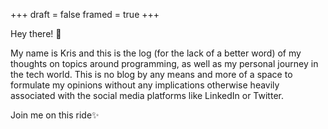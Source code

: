 +++
draft = false
framed = true
+++

Hey there! :wave:

My name is Kris and this is the log (for the lack of a better word) of my thoughts on topics around programming, as well as my personal journey in the tech world. This is no blog by any means and more of a space to formulate my opinions without any implications otherwise heavily associated with the social media platforms like LinkedIn or Twitter.

Join me on this ride:sparkles:
